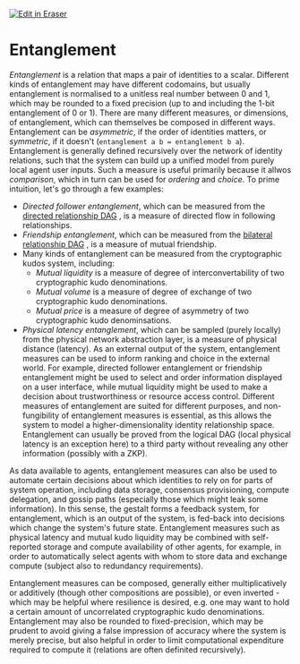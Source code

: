 <p><a target="_blank" href="https://app.eraser.io/workspace/CfNAgEbibI4nQxxVy6WP" id="edit-in-eraser-github-link"><img alt="Edit in Eraser" src="https://firebasestorage.googleapis.com/v0/b/second-petal-295822.appspot.com/o/images%2Fgithub%2FOpen%20in%20Eraser.svg?alt=media&amp;token=968381c8-a7e7-472a-8ed6-4a6626da5501"></a></p>

# Entanglement
_Entanglement_ is a relation that maps a pair of identities to a scalar. Different kinds of entanglement may have different codomains, but usually entanglement is normalised to a unitless real number between 0 and 1, which may be rounded to a fixed precision (up to and including the 1-bit entanglement of 0 or 1). There are many different measures, or dimensions, of entanglement, which can themselves be composed in different ways. Entanglement can be _asymmetric_, if the order of identities matters, or _symmetric_, if it doesn't (`entanglement a b = entanglement b a`). Entanglement is generally defined recursively over the network of identity relations, such that the system can build up a unified model from purely local agent user inputs. Such a measure is useful primarily because it allwos _comparison_, which in turn can be used for _ordering_ and _choice_. To prime intuition, let's go through a few examples:

- _Directed follower entanglement_, which can be measured from the [﻿directed relationship DAG](./logical-dags/directed-relationship-dag.md#directed-relationship-dag) , is a measure of directed flow in following relationships.
- _Friendship entanglement_, which can be measured from the [﻿bilateral relationship DAG](./logical-dags/bilateral-relationship-dag.md#bilateral-relationship-dag) , is a measure of mutual friendship.
- Many kinds of entanglement can be measured from the cryptographic kudos system, including:
    - _Mutual liquidity_ is a measure of degree of interconvertability of two cryptographic kudo denominations.
    - _Mutual volume_ is a measure of degree of exchange of two cryptographic kudo denominations.
    - _Mutual price_ is a measure of degree of asymmetry of two cryptographic kudo denominsations.
- _Physical latency entanglement_, which can be sampled (purely locally) from the physical network abstraction layer, is a measure of physical distance (latency).
As an external output of the system, entanglement measures can be used to inform ranking and choice in the external world. For example, directed follower entanglement or friendship entanglement might be used to select and order information displayed on a user interface, while mutual liquidity might be used to make a decision about trustworthiness or resource access control. Different measures of entanglement are suited for different purposes, and non-fungibility of entanglement measures is essential, as this allows the system to model a higher-dimensionality identity relationship space. Entanglement can usually be proved from the logical DAG (local physical latency is an exception here) to a third party without revealing any other information (possibly with a ZKP).

As data available to agents, entanglement measures can also be used to automate certain decisions about which identities to rely on for parts of system operation, including data storage, consensus provisioning, compute delegation, and gossip paths (especially those which might leak some information). In this sense, the gestalt forms a feedback system, for entanglement, which is an output of the system, is fed-back into decisions which change the system's future state. Entanglement measures such as physical latency and mutual kudo liquidity may be combined with self-reported storage and compute availability of other agents, for example, in order to automatically select agents with whom to store data and exchange compute (subject also to redundancy requirements).

Entanglement measures can be composed, generally either multiplicatively or additively (though other compositions are possible), or even inverted - which may be helpful where resilience is desired, e.g. one may want to hold a certain amount of uncorrelated cryptographic kudo denominations. Entanglement may also be rounded to fixed-precision, which may be prudent to avoid giving a false impression of accuracy where the system is merely precise, but also helpful in order to limit computational expenditure required to compute it (relations are often definited recursively).


<!--- Eraser file: https://app.eraser.io/workspace/CfNAgEbibI4nQxxVy6WP --->